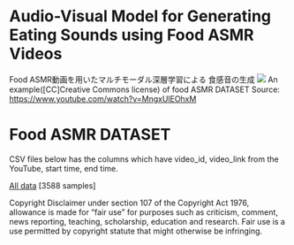 # Audio-Visual Model for Generating Eating Sounds using Food ASMR Videos
Food ASMR動画を用いたマルチモーダル深層学習による 食感音の生成
[![](https://img.youtube.com/vi/MngxUlEOhxM/0.jpg)](https://www.youtube.com/watch?v=MngxUlEOhxM)
An example([CC]Creative Commons license) of food ASMR DATASET
Source: https://www.youtube.com/watch?v=MngxUlEOhxM

# Food ASMR DATASET
CSV files below has the columns which have video_id, video_link from the YouTube, start time, end time.

[All data](https://github.com/KodaiUchiyama/Food-ASMR-Dataset/blob/master/foodASMRDataset.csv) [3588 samples]

Copyright Disclaimer under section 107 of the Copyright Act 1976, allowance is made for “fair use” for purposes such as criticism, comment, news reporting, teaching, scholarship, education and research. 
Fair use is a use permitted by copyright statute that might otherwise be infringing.

